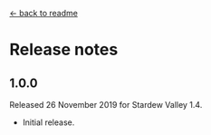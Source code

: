 ﻿﻿[← back to readme](README.md)

# Release notes
## 1.0.0
Released 26 November 2019 for Stardew Valley 1.4.

* Initial release.
